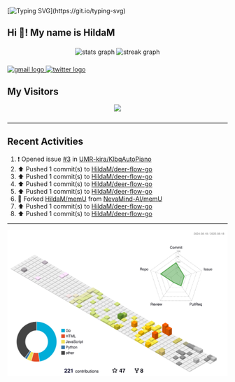 [![Typing SVG](https://readme-typing-svg.herokuapp.com?size=50&duration=5000&color=8C43EA&vCenter=true&width=2000&height=70&lines=开拓视野,+冲破艰险,+洞悉所有,+贴近生活,+寻找真爱,+感受彼此;这就是人生的目的.)](https://git.io/typing-svg)


<h2 align="left">Hi 👋! My name is HildaM</h2>

###

<div align="center">
  <img src="https://github-readme-stats.vercel.app/api?username=HildaM&hide_title=false&hide_rank=false&show_icons=true&include_all_commits=true&count_private=true&disable_animations=false&theme=dracula&locale=en&hide_border=false" height="150" alt="stats graph"  />
  <img src="https://streak-stats.demolab.com?user=HildaM&locale=en&mode=daily&theme=dracula&hide_border=false&border_radius=5" height="150" alt="streak graph"  />
</div>


###

<div align="left">
  <a href="zhao163frozen@gmail.com" target="_blank">
    <img src="https://img.shields.io/static/v1?message=Gmail&logo=gmail&label=&color=D14836&logoColor=white&labelColor=&style=for-the-badge" height="35" alt="gmail logo"  />
  </a>
  <a href="https://x.com/_Albert_Bob" target="_blank">
    <img src="https://img.shields.io/static/v1?message=Twitter&logo=twitter&label=&color=1DA1F2&logoColor=white&labelColor=&style=for-the-badge" height="35" alt="twitter logo"  />
  </a>
</div>


## My Visitors

<div align="center">
  <img src="https://profile-counter.glitch.me/HildaM/count.svg?"  />
</div>

###


---

## Recent Activities


<!--RECENT_ACTIVITY:start-->
1. ❗️ Opened issue [#3](https://github.com/UMR-kira/KlbqAutoPiano/issues/3) in [UMR-kira/KlbqAutoPiano](https://github.com/UMR-kira/KlbqAutoPiano)<br>
2. ⬆️ Pushed 1 commit(s) to [HildaM/deer-flow-go](https://github.com/HildaM/deer-flow-go)<br>
3. ⬆️ Pushed 1 commit(s) to [HildaM/deer-flow-go](https://github.com/HildaM/deer-flow-go)<br>
4. ⬆️ Pushed 1 commit(s) to [HildaM/deer-flow-go](https://github.com/HildaM/deer-flow-go)<br>
5. ⬆️ Pushed 1 commit(s) to [HildaM/deer-flow-go](https://github.com/HildaM/deer-flow-go)<br>
6. 🔱 Forked [HildaM/memU](https://github.com/HildaM/memU) from [NevaMind-AI/memU](https://github.com/NevaMind-AI/memU)<br>
7. ⬆️ Pushed 1 commit(s) to [HildaM/deer-flow-go](https://github.com/HildaM/deer-flow-go)<br>
8. ⬆️ Pushed 1 commit(s) to [HildaM/deer-flow-go](https://github.com/HildaM/deer-flow-go)<br>
<!--RECENT_ACTIVITY:end-->

---


![](./profile-3d-contrib/profile-south-season-animate.svg)
